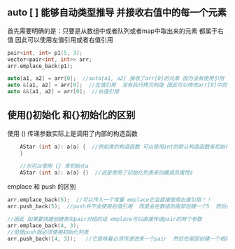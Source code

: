 

## auto [ ]  能够自动类型推导 并接收右值中的每一个元素

首先需要明确的是：只要是从数组中或者队列或者map中取出来的元素 都属于右值  因此可以使用左值引用或者右值引用

```c++
pair<int, int> p1(5, 3);
vector<pair<int, int>> arr;
arr.emplace_back(p1);

auto[a1, a2] = arr[0];  //auto[a1, a2] 接收了arr[0]的元素 因为没有使用引用 因此执行了拷贝构造
auto &[a1, a2] = arr[0];  //左值引用  没有执行拷贝构造 因此可以修改arr[0]中的值(这里为什么左值引用能修改常量的值呢？ -->  因为这是pair对组 只要不修改这个容器即可  里面的元素是可以修改的  就类似于const数组一样  只要不修改指针的指向即可)
auto &&[a1, a2] = arr[0];  //右值引用 
```

 

## 使用()初始化 和{}初始化的区别

使用 () 传递参数实际上是调用了内部的构造函数    

```c++
    AStar (int a): a(a) {  //例如类的构造函数 可以使用int的默认构造函数来初始化成员属性a
    }

	//也可以使用 {} 来初始化a
	AStar (int a): a{a} {}  //这是使用了初始化列表来创建成员属性a
```



emplace 和 push 的区别

```c++
arr.emplace_back(5);  //可以传入一个常量 emplace它会直接使用右值引用！！  
arr.push_back(5);  //push并不会使用右值引用  而是会在数组的尾部创建一个5  然后抛弃原来传递进来的5

//因此 如果要快捷创建类似pair对组的话 emplace可以直接传递pair的两个参数
arr.emplace_back(4, 3);
//但是push就必须使用初始化列表
arr.push_back({4, 3});   //它意味着必须传递进来一个pair  然后在尾部创建一个相同的pair  再抛弃之前传递进来的pair
```

